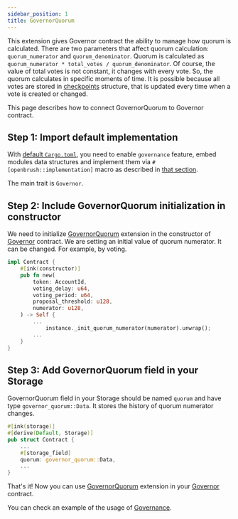 ```yaml
---
sidebar_position: 1
title: GovernorQuorum
---
```

This extension gives Governor contract the ability to manage how quorum is calculated.
There are two parameters that affect quorum calculation: `quorum_numerator` and `quorum_denominator`.
Quorum is calculated as `quorum_numerator * total_votes / quorum_denominator`. 
Of course, the value of total votes is not constant, it changes with every vote.
So, the quorum calculates in specific moments of time. It is possible because all votes are stored in [checkpoints]() structure, 
that is updated every time when a vote is created or changed.

This page describes how to connect GovernorQuorum to Governor contract.

## Step 1: Import default implementation

With [default `Cargo.toml`](../../overview.md/#the-default-toml-of-your-project-with-openbrush),
you need to enable `governance` feature, embed modules data structures and implement them via `#[openbrush::implementation]` macro
as described in [that section](../../overview.md/#reuse-implementation-of-traits-from-openbrush).

The main trait is `Governor`.

## Step 2: Include GovernorQuorum initialization in constructor

We need to initialize [GovernorQuorum](/) extension in the constructor of [Governor](../governor.md) contract.
We are setting an initial value of quorum numerator. It can be changed. For example, by voting.

```rust
impl Contract {
    #[ink(constructor)]
    pub fn new(
        token: AccountId,
        voting_delay: u64,
        voting_period: u64,
        proposal_threshold: u128,
        numerator: u128,
    ) -> Self {
        ...
            instance._init_quorum_numerator(numerator).unwrap();
        ...
    }
}
```
## Step 3: Add GovernorQuorum field in your Storage
GovernorQuorum field in your Storage should be named `quorum` and have type `governor_quorum::Data`.
It stores the history of quorum numerator changes.
```rust
#[ink(storage)]
#[derive(Default, Storage)]
pub struct Contract {
    ...
    #[storage_field]
    quorum: governor_quorum::Data,
    ...
}
```

That's it! Now you can use [GovernorQuorum](/) extension in your [Governor](../governor.md) contract.

You can check an example of the usage of [Governance](https://github.com/Brushfam/openbrush-contracts/tree/main/examples/governance/governor).
